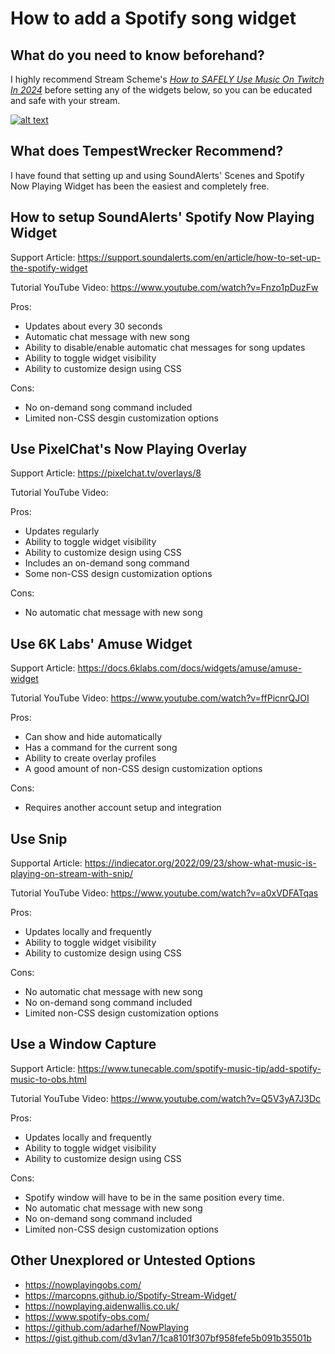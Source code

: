 # How to add a Spotify song widget

## What do you need to know beforehand? 
I highly recommend Stream Scheme's [*How to SAFELY Use Music On Twitch In 2024*](https://www.youtube.com/watch?v=v8IJJAm5-YQ) before setting any of the widgets below, so you can be educated and safe with your stream. 

[![alt text](https://img.youtube.com/vi/v8IJJAm5-YQ/0.jpg)](https://www.youtube.com/watch?v=v8IJJAm5-YQ{:target="_blank"})

## What does TempestWrecker Recommend? 
I have found that setting up and using SoundAlerts' Scenes and Spotify Now Playing Widget has been the easiest and completely free. 

## How to setup SoundAlerts' Spotify Now Playing Widget
Support Article: https://support.soundalerts.com/en/article/how-to-set-up-the-spotify-widget 

Tutorial YouTube Video: https://www.youtube.com/watch?v=Fnzo1pDuzFw

Pros: 
* Updates about every 30 seconds 
* Automatic chat message with new song 
* Ability to disable/enable automatic chat messages for song updates 
* Ability to toggle widget visibility 
* Ability to customize design using CSS 

Cons: 
* No on-demand song command included 
* Limited non-CSS desgin customization options 

## Use PixelChat's Now Playing Overlay 
Support Article: https://pixelchat.tv/overlays/8

Tutorial YouTube Video: 

Pros: 
* Updates regularly
* Ability to toggle widget visibility 
* Ability to customize design using CSS 
* Includes an on-demand song command 
* Some non-CSS design customization options 

Cons: 
* No automatic chat message with new song 

## Use 6K Labs' Amuse Widget  
Support Article: https://docs.6klabs.com/docs/widgets/amuse/amuse-widget 

Tutorial YouTube Video: https://www.youtube.com/watch?v=ffPicnrQJOI

Pros: 
* Can show and hide automatically 
* Has a command for the current song 
* Ability to create overlay profiles 
* A good amount of non-CSS design customization options

Cons: 
* Requires another account setup and integration

## Use Snip 
Supportal Article: https://indiecator.org/2022/09/23/show-what-music-is-playing-on-stream-with-snip/

Tutorial YouTube Video: https://www.youtube.com/watch?v=a0xVDFATqas

Pros: 
* Updates locally and frequently 
* Ability to toggle widget visibility 
* Ability to customize design using CSS 

Cons: 
* No automatic chat message with new song 
* No on-demand song command included 
* Limited non-CSS design customization options 

## Use a Window Capture 
Support Article: https://www.tunecable.com/spotify-music-tip/add-spotify-music-to-obs.html 

Tutorial YouTube Video: https://www.youtube.com/watch?v=Q5V3yA7J3Dc 

Pros: 
* Updates locally and frequently 
* Ability to toggle widget visibility 
* Ability to customize design using CSS 

Cons: 
* Spotify window will have to be in the same position every time.
* No automatic chat message with new song 
* No on-demand song command included 
* Limited non-CSS design customization options 

## Other Unexplored or Untested Options 
* https://nowplayingobs.com/
* https://marcopns.github.io/Spotify-Stream-Widget/ 
* https://nowplaying.aidenwallis.co.uk/ 
* https://www.spotify-obs.com/ 
* https://github.com/adarhef/NowPlaying 
* https://gist.github.com/d3v1an7/1ca8101f307bf958fefe5b091b35501b